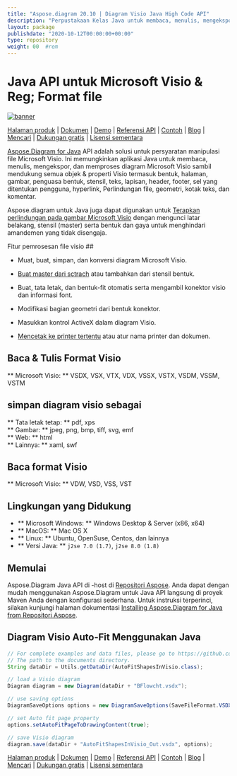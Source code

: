 ```yaml
---
title: "Aspose.diagram 20.10 | Diagram Visio Java High Code API" 
description: "Perpustakaan Kelas Java untuk membaca, menulis, mengekspor, & proses diagram Visio. Mendukung objek Visio seperti dokumen, halaman, master (stensil), bentuk, stylesheet & connect." 
layout: package
publishdate: "2020-10-12T00:00:00+00:00"
type: repository
weight: 00	#rem
---
```


# Java API untuk Microsoft Visio & Reg; Format file
[![banner](/res_repo/img/compress/aspose_diagram-for-java-banner.png)](./)

[Halaman produk](https://products.aspose.com/diagram/java) | [Dokumen](https://docs.aspose.com/diagram/java/) | [Demo](https://products.aspose.app/diagram/family) | [Referensi API](https://apireference.aspose.com/diagram/java) | [Contoh](https://github.com/aspose-diagram/Aspose.Diagram-for-Java) | [Blog](https://blog.aspose.com/category/diagram/) | [Mencari](https://search.aspose.com/) | [Dukungan gratis](https://forum.aspose.com/c/diagram) | [Lisensi sementara](https://purchase.aspose.com/temporary-license)

[Aspose.Diagram for Java](https://products.aspose.com/diagram/java) API adalah solusi untuk persyaratan manipulasi file Microsoft Visio. Ini memungkinkan aplikasi Java untuk membaca, menulis, mengekspor, dan memproses diagram Microsoft Visio sambil mendukung semua objek & properti Visio termasuk bentuk, halaman, gambar, penguasa bentuk, stensil, teks, lapisan, header, footer, sel yang ditentukan pengguna, hyperlink, Perlindungan file, geometri, kotak teks, dan komentar.

Aspose.diagram untuk Java juga dapat digunakan untuk [Terapkan perlindungan pada gambar Microsoft Visio](https://docs.aspose.com/diagram/java/working-with-protection/) dengan mengunci latar belakang, stensil (master) serta bentuk dan gaya untuk menghindari amandemen yang tidak disengaja.

Fitur pemrosesan file visio ##
- Muat, buat, simpan, dan konversi diagram Microsoft Visio.

- [Buat master dari sctrach](https://docs.aspose.com/diagram/java/working-with-masters/) atau tambahkan dari stensil bentuk.
- Buat, tata letak, dan bentuk-fit otomatis serta mengambil konektor visio dan informasi font.
- Modifikasi bagian geometri dari bentuk konektor.
- Masukkan kontrol ActiveX dalam diagram Visio.

- [Mencetak ke printer tertentu](https://docs.aspose.com/diagram/java/working-with-print/) atau atur nama printer dan dokumen.

## Baca & Tulis Format Visio
** Microsoft Visio: ** VSDX, VSX, VTX, VDX, VSSX, VSTX, VSDM, VSSM, VSTM

## simpan diagram visio sebagai
** Tata letak tetap: ** pdf, xps \
** Gambar: ** jpeg, png, bmp, tiff, svg, emf \
** Web: ** html \
** Lainnya: ** xaml, swf

## Baca format Visio
** Microsoft Visio: ** VDW, VSD, VSS, VST

## Lingkungan yang Didukung
- ** Microsoft Windows: ** Windows Desktop & Server (x86, x64)
- ** MacOS: ** Mac OS X
- ** Linux: ** Ubuntu, OpenSuse, Centos, dan lainnya
- ** Versi Java: ** `j2se 7.0 (1.7)`, `j2se 8.0 (1.8)`

## Memulai

Aspose.Diagram Java API di -host di [Repositori Aspose](https://releases.aspose.com/diagram/java/). Anda dapat dengan mudah menggunakan Aspose.Diagram untuk Java API langsung di proyek Maven Anda dengan konfigurasi sederhana. Untuk instruksi terperinci, silakan kunjungi halaman dokumentasi [Installing Aspose.Diagram for Java from Repositori Aspose](https://docs.aspose.com/diagram/java/installation/).

## Diagram Visio Auto-Fit Menggunakan Java

```java
// For complete examples and data files, please go to https://github.com/aspose-diagram/Aspose.Diagram-for-Java
// The path to the documents directory.
String dataDir = Utils.getDataDir(AutoFitShapesInVisio.class);

// load a Visio diagram
Diagram diagram = new Diagram(dataDir + "BFlowcht.vsdx");

// use saving options
DiagramSaveOptions options = new DiagramSaveOptions(SaveFileFormat.VSDX);

// set Auto fit page property
options.setAutoFitPageToDrawingContent(true);

// save Visio diagram
diagram.save(dataDir + "AutoFitShapesInVisio_Out.vsdx", options);
```

[Halaman produk](https://products.aspose.com/diagram/java) | [Dokumen](https://docs.aspose.com/diagram/java/) | [Demo](https://products.aspose.app/diagram/family) | [Referensi API](https://apireference.aspose.com/diagram/java) | [Contoh](https://github.com/aspose-diagram/Aspose.Diagram-for-Java) | [Blog](https://blog.aspose.com/category/diagram/) | [Mencari](https://search.aspose.com/) | [Dukungan gratis](https://forum.aspose.com/c/diagram) | [Lisensi sementara](https://purchase.aspose.com/temporary-license)
